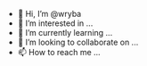 - 👋 Hi, I’m @wryba
- 👀 I’m interested in ...
- 🌱 I’m currently learning ...
- 💞️ I’m looking to collaborate on ...
- 📫 How to reach me ...

<!---
wryba/wryba is a ✨ special ✨ repository because its `README.md` (this file) appears on your GitHub profile.
You can click the Preview link to take a look at your changes.
--->
